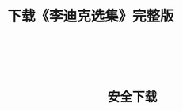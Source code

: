 # 下载《李迪克选集》完整版

<div style="width: 100%; height: auto; text-align:center; margin: 100px auto;">
    <style>
        .btn {
            width: 200px;
            -webkit-border-radius: 10;
            -moz-border-radius: 10;
            border-radius: 10px;
            border: none;
            color: var(--title-color);
            font-family: Georgia;
            font-weight: bold;
            font-size: 25px;
            padding: 15px;
            margin: 10px 20px;
            background: var(--inline-code-bg);
            text-decoration: none;
            cursor: pointer;
        }
        .btn:hover {
            color: white;
            background: var(--title-color);
            text-decoration: none;
        }
    </style>
    <button class="btn" onclick='pdfDownload()'>安全下载</button>
</div>
